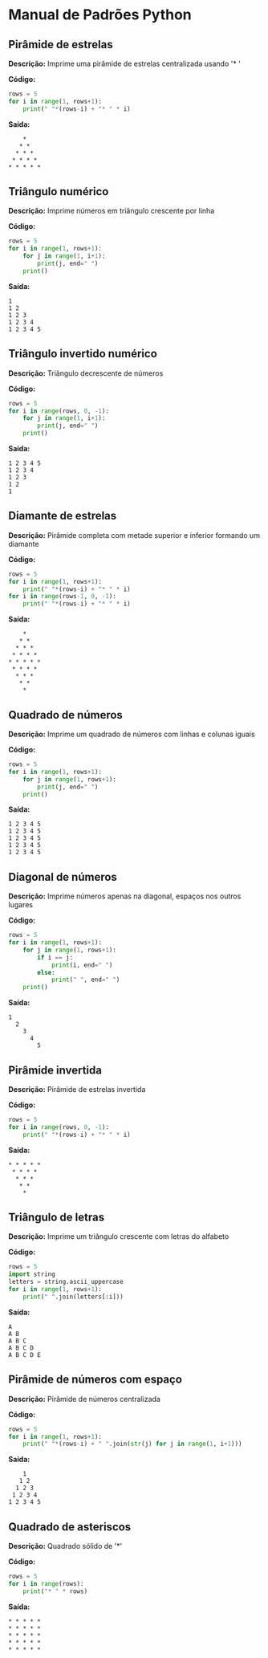 # Manual de Padrões Python

## Pirâmide de estrelas
**Descrição:** Imprime uma pirâmide de estrelas centralizada usando '* '

**Código:**
```python
rows = 5
for i in range(1, rows+1):
    print(" "*(rows-i) + "* " * i)
```
**Saída:**
```
    * 
   * * 
  * * * 
 * * * * 
* * * * * 

```

## Triângulo numérico
**Descrição:** Imprime números em triângulo crescente por linha

**Código:**
```python
rows = 5
for i in range(1, rows+1):
    for j in range(1, i+1):
        print(j, end=" ")
    print()
```
**Saída:**
```
1 
1 2 
1 2 3 
1 2 3 4 
1 2 3 4 5 

```

## Triângulo invertido numérico
**Descrição:** Triângulo decrescente de números

**Código:**
```python
rows = 5
for i in range(rows, 0, -1):
    for j in range(1, i+1):
        print(j, end=" ")
    print()
```
**Saída:**
```
1 2 3 4 5 
1 2 3 4 
1 2 3 
1 2 
1 

```

## Diamante de estrelas
**Descrição:** Pirâmide completa com metade superior e inferior formando um diamante

**Código:**
```python
rows = 5
for i in range(1, rows+1):
    print(" "*(rows-i) + "* " * i)
for i in range(rows-1, 0, -1):
    print(" "*(rows-i) + "* " * i)
```
**Saída:**
```
    * 
   * * 
  * * * 
 * * * * 
* * * * * 
 * * * * 
  * * * 
   * * 
    * 

```

## Quadrado de números
**Descrição:** Imprime um quadrado de números com linhas e colunas iguais

**Código:**
```python
rows = 5
for i in range(1, rows+1):
    for j in range(1, rows+1):
        print(j, end=" ")
    print()
```
**Saída:**
```
1 2 3 4 5 
1 2 3 4 5 
1 2 3 4 5 
1 2 3 4 5 
1 2 3 4 5 

```

## Diagonal de números
**Descrição:** Imprime números apenas na diagonal, espaços nos outros lugares

**Código:**
```python
rows = 5
for i in range(1, rows+1):
    for j in range(1, rows+1):
        if i == j:
            print(i, end=" ")
        else:
            print(" ", end=" ")
    print()
```
**Saída:**
```
1         
  2       
    3     
      4   
        5 

```

## Pirâmide invertida
**Descrição:** Pirâmide de estrelas invertida

**Código:**
```python
rows = 5
for i in range(rows, 0, -1):
    print(" "*(rows-i) + "* " * i)
```
**Saída:**
```
* * * * * 
 * * * * 
  * * * 
   * * 
    * 

```

## Triângulo de letras
**Descrição:** Imprime um triângulo crescente com letras do alfabeto

**Código:**
```python
rows = 5
import string
letters = string.ascii_uppercase
for i in range(1, rows+1):
    print(" ".join(letters[:i]))
```
**Saída:**
```
A
A B
A B C
A B C D
A B C D E

```

## Pirâmide de números com espaço
**Descrição:** Pirâmide de números centralizada

**Código:**
```python
rows = 5
for i in range(1, rows+1):
    print(" "*(rows-i) + " ".join(str(j) for j in range(1, i+1)))
```
**Saída:**
```
    1
   1 2
  1 2 3
 1 2 3 4
1 2 3 4 5

```

## Quadrado de asteriscos
**Descrição:** Quadrado sólido de '*'

**Código:**
```python
rows = 5
for i in range(rows):
    print("* " * rows)
```
**Saída:**
```
* * * * * 
* * * * * 
* * * * * 
* * * * * 
* * * * * 

```

